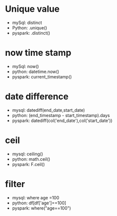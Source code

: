 # Unique value
- mySql: distinct
- Python: .unique()
- pyspark: .distinct()

# now time stamp
- mySql: now()
- python: datetime.now()
- pyspark: current_timestamp()

# date difference
- mysql: datediff(end_date,start_date)
- python: (end_timestamp - start_timestamp).days
- pyspark: datediff(col('end_date'),col('start_date'))

# ceil
- mysql: ceiling()
- python: math.ceil()
- pyspark: F.ceil()

# filter
- mysql: where age =100
- python: df[df['age']==100]
- pyspark: where("age==100")
